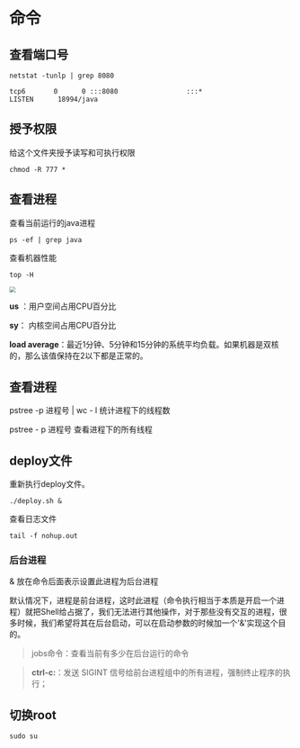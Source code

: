 # 命令

## 查看端口号

```
netstat -tunlp | grep 8080

tcp6       0      0 :::8080                 :::*                    LISTEN      18994/java
```



## 授予权限

给这个文件夹授予读写和可执行权限

```
chmod -R 777 *
```



## 查看进程

查看当前运行的java进程

```
ps -ef | grep java 
```



查看机器性能

```
top -H
```

<img src="https://user-gold-cdn.xitu.io/2020/7/29/1739a1460445d215?w=1167&amp;h=767&amp;f=png&amp;s=90963" style="zoom:67%;" />



**us** ：用户空间占用CPU百分比

**sy**： 内核空间占用CPU百分比

**load average**：最近1分钟、5分钟和15分钟的系统平均负载。如果机器是双核的，那么该值保持在2以下都是正常的。





## 查看进程

pstree -p 进程号 | wc - l        	统计进程下的线程数

pstree - p 进程号						 查看进程下的所有线程





## deploy文件

重新执行deploy文件。

```
./deploy.sh &
```

查看日志文件

```
tail -f nohup.out
```



### 后台进程

& 放在命令后面表示设置此进程为后台进程

默认情况下，进程是前台进程，这时此进程（命令执行相当于本质是开启一个进程）就把Shell给占据了，我们无法进行其他操作，对于那些没有交互的进程，很多时候，我们希望将其在后台启动，可以在启动参数的时候加一个'&'实现这个目的。

> jobs命令：查看当前有多少在后台运行的命令

> **ctrl-c:**：发送 SIGINT 信号给前台进程组中的所有进程，强制终止程序的执行；





## 切换root

```
sudo su
```

